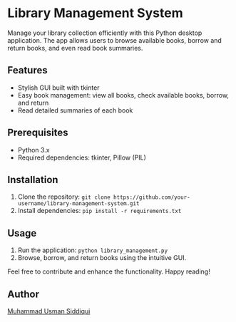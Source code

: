 # Library Management System

Manage your library collection efficiently with this Python desktop application. The app allows users to browse available books, borrow and return books, and even read book summaries.

## Features
- Stylish GUI built with tkinter
- Easy book management: view all books, check available books, borrow, and return
- Read detailed summaries of each book

## Prerequisites
- Python 3.x
- Required dependencies: tkinter, Pillow (PIL)

## Installation
1. Clone the repository: `git clone https://github.com/your-username/library-management-system.git`
2. Install dependencies: `pip install -r requirements.txt`

## Usage
1. Run the application: `python library_management.py`
2. Browse, borrow, and return books using the intuitive GUI.

Feel free to contribute and enhance the functionality. Happy reading!

## Author

[Muhammad Usman Siddiqui](https://github.com/Muhammad-Usman-Sidd)

